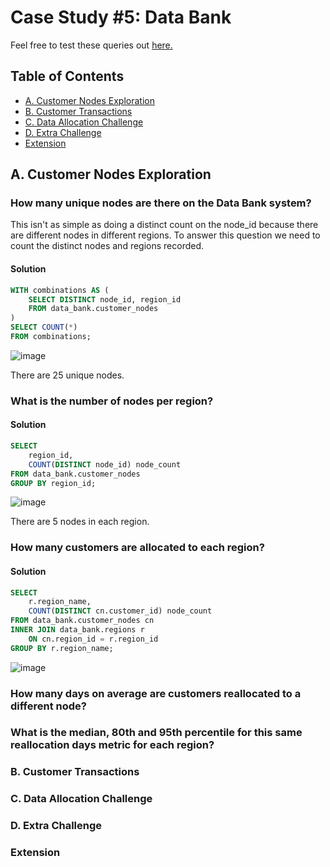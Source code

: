 # Case Study #5: Data Bank
Feel free to test these queries out [here.](https://www.db-fiddle.com/f/2GtQz4wZtuNNu7zXH5HtV4/3)

## Table of Contents
- [A. Customer Nodes Exploration](#a-customer-nodes-exploration)
- [B. Customer Transactions](#b-customer-transactions)
- [C. Data Allocation Challenge](#c-data-allocation-challenge)
- [D. Extra Challenge](#d-extra-challenge)
- [Extension](#extension)

## A. Customer Nodes Exploration
### How many unique nodes are there on the Data Bank system?
This isn't as simple as doing a distinct count on the node_id because there are different nodes in different regions. To answer this question we need to count the distinct nodes and regions recorded.
#### Solution
```sql
WITH combinations AS (
    SELECT DISTINCT node_id, region_id
    FROM data_bank.customer_nodes
)
SELECT COUNT(*)
FROM combinations;
```
![image](https://github.com/user-attachments/assets/f1fa7069-df46-474a-b58b-efff70d01b17)

There are 25 unique nodes.

### What is the number of nodes per region?
#### Solution
```sql
SELECT 
	region_id,
	COUNT(DISTINCT node_id) node_count
FROM data_bank.customer_nodes
GROUP BY region_id;
```
![image](https://github.com/user-attachments/assets/ba88d0c1-13da-44e7-8bfe-dbaffbec1c7b)

There are 5 nodes in each region.

### How many customers are allocated to each region?
#### Solution
```sql
SELECT 
	r.region_name,
	COUNT(DISTINCT cn.customer_id) node_count
FROM data_bank.customer_nodes cn
INNER JOIN data_bank.regions r
	ON cn.region_id = r.region_id
GROUP BY r.region_name;
```
![image](https://github.com/user-attachments/assets/0bbf10de-e149-40e1-bfd0-6b12f7b039c7)


### How many days on average are customers reallocated to a different node?


### What is the median, 80th and 95th percentile for this same reallocation days metric for each region?


### B. Customer Transactions
### C. Data Allocation Challenge
### D. Extra Challenge
### Extension

